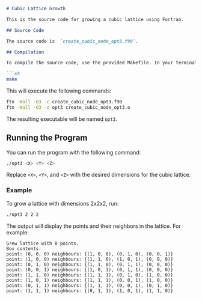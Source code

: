 ```markdown
# Cubic Lattice Growth

This is the source code for growing a cubic lattice using Fortran.

## Source Code

The source code is  `create_cubic_node_opt3.f90`.

## Compilation

To compile the source code, use the provided Makefile. In your terminal, run:

```sh
make
```

This will execute the following commands:

```sh
ftn -Wall -O3 -c create_cubic_node_opt3.f90
ftn -Wall -O3 -o opt3 create_cubic_node_opt3.o
```

The resulting executable will be named `opt3`.

## Running the Program

You can run the program with the following command:

```sh
./opt3 <X> <Y> <Z>
```

Replace `<X>`, `<Y>`, and `<Z>` with the desired dimensions for the cubic lattice.

### Example

To grow a lattice with dimensions 2x2x2, run:

```sh
./opt3 2 2 2
```

The output will display the points and their neighbors in the lattice. For example:

```
Grew lattice with 8 points.
Box contents:
point: (0, 0, 0) neighbours: {(1, 0, 0), (0, 1, 0), (0, 0, 1)}
point: (1, 0, 0) neighbours: {(1, 1, 0), (1, 0, 1), (0, 0, 0)}
point: (0, 1, 0) neighbours: {(1, 1, 0), (0, 1, 1), (0, 0, 0)}
point: (0, 0, 1) neighbours: {(1, 0, 1), (0, 1, 1), (0, 0, 0)}
point: (1, 1, 0) neighbours: {(1, 1, 1), (0, 1, 0), (1, 0, 0)}
point: (1, 0, 1) neighbours: {(1, 1, 1), (0, 0, 1), (1, 0, 0)}
point: (0, 1, 1) neighbours: {(1, 1, 1), (0, 0, 1), (0, 1, 0)}
point: (1, 1, 1) neighbours: {(0, 1, 1), (1, 0, 1), (1, 1, 0)}
```

